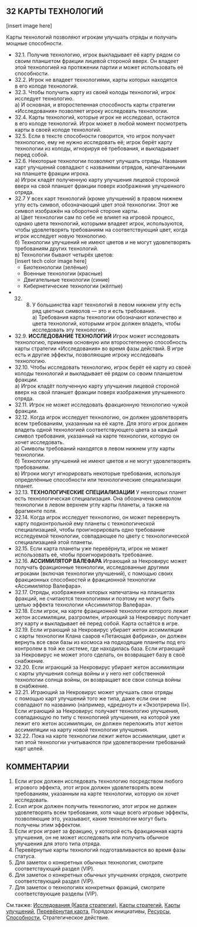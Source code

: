 32 КАРТЫ ТЕХНОЛОГИЙ
---
[insert image here]

Карты технологий позволяют игрокам улучшать отряды и получать мощные способности.
* 32.1. Получив технологию, игрок выкладывает её карту рядом со своим планшетом фракции лицевой стороной вверх. Он владеет этой технологией на протяжении партии и может использовать её способности.
* 32.2. Игрок не владеет технологиями, карты которых находятся в его колоде технологий.
* 32.3. Чтобы получить карту из своей колоды технологий, игрок исследует технологию.  
  а) И основная, и второстепенная способность карты стратегии «Исследования» позволяет игроку исследовать технологии.
* 32.4. Карты технологий, которые игрок не исследовал, остаются в его колоде технологий. Игрок может в любой момент посмотреть карты в своей колоде технологий.
* 32.5. Если в тексте способности говорится, что игрок получает технологию, ему не нужно исследовать её; игрок берёт карту технологии из колоды, игнорируя её требования, и выкладывает перед собой.
* 32.6. Некоторые технологии позволяют улучшать отряды. Названия карт улучшений совпадают с названиями отрядов, напечатанными на планшете фракции игрока.  
  а) Игрок кладёт полученную карту улучшения лицевой стороной вверх на свой планшет фракции поверх изображения улучшенного отряда.
* 32.7 У всех карт технологий (кроме улучшений) в правом нижнем углу есть символ, обозначающий цвет этой технологии. Этот же символ изображён на оборотной стороне карты.  
  а) Цвет технологии сам по себе не влияет на игровой процесс, однако цвета технологий, которыми владеет игрок, используются, чтобы удовлетворять требованиям на соответствующий цвет, когда игрок исследует новую технологию.  
  б) Технологии улучшений не имеют цветов и не могут удовлетворять требованиям других технологий.  
  в) Технологии бывают четырёх цветов:  
  [insert tech color image here]  
    * Биотехнологии (зелёные)  
    * Военные технологии (красные)
    * Двигательные технологии (синие)
    * Кибернетические технологии (жёлтые)
* 32. 8. У большинства карт технологий в левом нижнем углу есть ряд цветных символов — это и есть требования.  
  а) Требования карты технологии обозначают количество и цвета технологий, которыми игрок должен владеть, чтобы исследовать эту технологию.
* 32.9. **ИССЛЕДОВАНИЕ ТЕХНОЛОГИЙ**
Игрок может исследовать технологию, применив основную или второстепенную способность карты стратегии «Исследования» во время фазы действий. В игре есть и другие эффекты, позволяющие игроку исследовать технологию.
* 32.10. Чтобы исследовать технологию, игрок берёт её карту из своей колоды технологий и выкладывает её рядом со своим планшетом фракции.  
  а) Игрок кладёт полученную карту улучшения лицевой стороной вверх на свой планшет фракции поверх изображения улучшенного отряда.
* 32.11. Игрок не может исследовать фракционную технологию чужой фракции.
* 32.12. Когда игрок исследует технологию, он должен удовлетворять всем требованиям, указанным на её карте. Для этого игрок должен владеть одной технологией соответствующего цвета за каждый символ требования, указанный на карте технологии, которую он хочет исследовать.  
  а) Символы требований находятся в левом нижнем углу карты технологии.  
  б) Технологии улучшений не имеют цветов и не могут удовлетворять требованиям.  
  в) Игроки могут игнорировать некоторые требования, используя определённые способности или технологические специализации планет.
* 32.13. **ТЕХНОЛОГИЧЕСКИЕ СПЕЦИАЛИЗАЦИИ**
У некоторых планет есть технологическая специализация. Она обозначена символом технологии в левом верхнем углу карты планеты, а также на фрагменте поля.
* 32.14. Когда игрок исследует технологию, он может перевернуть карту подконтрольной ему планеты с технологической специализацией, чтобы проигнорировать одно требование исследуемой технологии, совпадающее по цвету с технологической специализацией этой планеты.
* 32.15. Если карта планеты уже перевёрнута, игрок не может использовать её, чтобы проигнорировать требование.
* 32.16. **АССИМИЛЯТОР ВАЛЕФАРА**
Играющий за Некровирус может получать фракционные технологии, исследованные другими игроками (включая технологии улучшений), с помощью своих фракционных 
способностей и фракционной технологии «Ассимилятор Валефара».
* 32.17. Отряды, изображения которых напечатаны на планшетах фракций, не считаются технологиями и поэтому не могут быть целью эффекта технологии «Ассимилятор Валефара».
* 32.18. Если игрок, на карте фракционной технологии которого лежит жетон ассимиляции, разгромлен, играющий за Некровирус получает эту карту и выкладывает её перед собой. Карта остаётся в игре.
* 32.19. Если играющий за Некровирус убирает жетон ассимиляции с карты технологии Клана сааров «Летающая фабрика», он должен вернуть все свои базы из космоса на подходящие планеты под его контролем в той же системе, где находилась база. Если играющий за Некровирус не может этого сделать, он возвращает базу в своё снабжение.
* 32.20. Если играющий за Некровирус убирает жетон ассимиляции с карты улучшения солнца войны и у него нет собственной технологии солнца войны, он возвращает все свои солнца войны в снабжение.
* 32.21. Играющий за Некровирус может улучшать свои отряды с помощью карт улучшений того же типа, даже если они не совпадают по названию (например, «дредноут» и «Экзотрирема II»). Если играющий за Некровирус получает технологию улучшения, совпадающую по типу с технологией улучшения, на которой уже лежит его жетон ассимиляции, он должен переложить этот жетон ассимиляции на карту новой технологии улучшения.
* 32.22. Пока на карте технологии лежит жетон ассимиляции, цвет и тип этой технологии учитываются при удовлетворении требований карт целей.

КОММЕНТАРИИ
---
1) Если игрок должен исследовать технологию посредством любого игрового эффекта, этот игрок должен удовлетворять всем требованиям, указанным на карте технологии, которую он хочет исследовать.
2) Есил игрок должен получить технологию, этот игрок не должен удовлетворять всем требования, хотя чаще всего игровые эффекты, позволяющие это, указывают, какие технологии могут быть получены этим эффектом.
3) Если игрок играет за фракцию, у которой есть фракционная карта улучшения, он не может исследовать или получить обычное улучшения для этого типа отряда.
4) Перевёрнутые карты технологий подготавливаются во время фазы статуса.
5) Для заметок о конкретных обычных технология, смотрите соответствующий раздел (VIP).
6) Для заметок о конкретных обычных улучшениях отрядов, смотрите соответствующий раздел (VIP).
7) Для заметок о технологиях конкретных фракций, смотрите соответствующие разделы (VIP).

См.также: [Исследования (Карта стратегии)](technology_sc.md), [Карты стратегий](strategy_cards.md), [Карты улучшений](unit_upgrades.md), [Перевёрнутая карта](exhausted.md), Порядок инициативы, [Ресурсы](resources.md), [Способности](abilities.md), Стратегическое действие.
